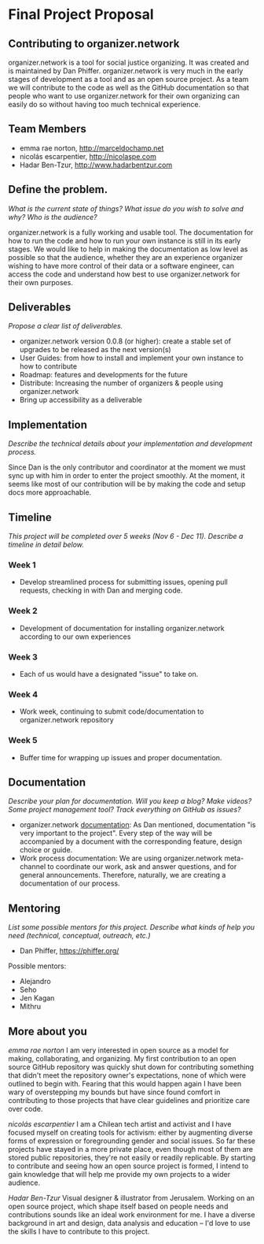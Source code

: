 # Final Project Proposal 

## Contributing to organizer.network
organizer.network is a tool for social justice organizing. It was created and is maintained by Dan Phiffer. organizer.network is very much in the early stages of development as a tool and as an open source project. As a team we will contribute to the code as well as the GitHub documentation so that people who want to use organizer.network for their own organizing can easily do so without having too much technical experience.

## Team Members
- emma rae norton, http://marceldochamp.net
- nicolás escarpentier, http://nicolaspe.com
- Hadar Ben-Tzur, http://www.hadarbentzur.com

## Define the problem. 
*What is the current state of things? What issue do you wish to solve and why? Who is the audience?*

organizer.network is a fully working and usable tool. The documentation for how to run the code and how to run your own instance is still in its early stages. We would like to help in making the documentation as low level as possible so that the audience, whether they are an experience organizer wishing to have more control of their data or a software engineer, can access the code and understand how best to use organizer.network for their own purposes.

## Deliverables
*Propose a clear list of deliverables.*

- organizer.network version 0.0.8 (or higher): create a stable set of upgrades to be released as the next version(s)
- User Guides: from how to install and implement your own instance to how to contribute
- Roadmap: features and developments for the future
- Distribute: Increasing the number of organizers & people using organizer.network
- Bring up accessibility as a deliverable

## Implementation
*Describe the technical details about your implementation and development process.*

Since Dan is the only contributor and coordinator at the moment we must sync up with him in order to enter the project smoothly. At the moment, it seems like most of our contribution will be by making the code and setup docs more approachable.

## Timeline
*This project will be completed over 5 weeks (Nov 6 - Dec 11). Describe a timeline in detail below.*

### Week 1
* Develop streamlined process for submitting issues, opening pull requests, checking in with Dan and merging code.

### Week 2
* Development of documentation for installing organizer.network according to our own experiences

### Week 3
* Each of us would have a designated "issue" to take on.

### Week 4
* Work week, continuing to submit code/documentation to organizer.network repository

### Week 5
* Buffer time for wrapping up issues and proper documentation.

## Documentation
*Describe your plan for documentation. Will you keep a blog? Make videos? Some project management tool? Track everything on GitHub as issues?*
- organizer.network [documentation](https://organizer.network/group/meta): As Dan mentioned, documentation "is very important to the project". Every step of the way will be accompanied by a document with the corresponding feature, design choice or guide.
- Work process documentation: We are using organizer.network meta-channel to coordinate our work, ask and answer questions, and for general announcements. Therefore, naturally, we are creating a documentation of our process.

## Mentoring
*List some possible mentors for this project. Describe what kinds of help you need (technical, conceptual, outreach, etc.)*
- Dan Phiffer, https://phiffer.org/

Possible mentors:
- Alejandro
- Seho
- Jen Kagan
- Mithru

## More about you
*emma rae norton*
I am very interested in open source as a model for making, collaborating, and organizing. My first contribution to an open source GitHub repository was quickly shut down for contributing something that didn't meet the repository owner's expectations, none of which were outlined to begin with. Fearing that this would happen again I have been wary of overstepping my bounds but have since found comfort in contributing to those projects that have clear guidelines and prioritize care over code.

*nicolás escarpentier*
I am a Chilean tech artist and activist and I have focused myself on creating tools for activism: either by augmenting diverse forms of expression or foregrounding gender and social issues. So far these projects have stayed in a more private place, even though most of them are stored public repositories, they're not easily or readily replicable. By starting to contribute and seeing how an open source project is formed, I intend to gain knowledge that will help me provide my own projects to a wider audience.

*Hadar Ben-Tzur*
Visual designer & illustrator from Jerusalem. Working on an open source project, which shape itself based on people needs and contributions sounds like an ideal work environment for me. I have a diverse background in art and design, data analysis and education – I'd love to use the skills I have to contribute to this project.
